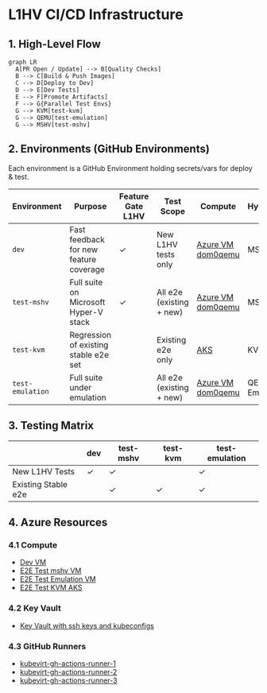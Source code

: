 # L1HV CI/CD Infrastructure


## 1. High-Level Flow

```mermaid
graph LR
  A[PR Open / Update] --> B[Quality Checks]
  B --> C[Build & Push Images]
  C --> D[Deploy to Dev]
  D --> E[Dev Tests]
  E --> F[Promote Artifacts]
  F --> G{Parallel Test Envs}
  G --> KVM[test-kvm]
  G --> QEMU[test-emulation]
  G --> MSHV[test-mshv]
```

## 2. Environments (GitHub Environments)
Each environment is a GitHub Environment holding secrets/vars for deploy & test.

| Environment | Purpose | Feature Gate L1HV | Test Scope | Compute | Hypervisor |
|-------------|---------|-------------------|------------|---------|-----------------|
| `dev` | Fast feedback for new feature coverage | ✓ | New L1HV tests only | [Azure VM dom0qemu](https://ms.portal.azure.com/#@fdpo.onmicrosoft.com/resource/subscriptions/7be1b9e7-57ca-47ff-b5ab-82e7ccb8c611/resourceGroups/kubevirt-dev-mshv-qemu-k3s-rg/providers/Microsoft.Compute/virtualMachines/kubevirt-dev-mshv-qemu-k3s-vm/overview) | MSHV |
| `test-mshv` | Full suite on Microsoft Hyper-V stack | ✓ | All e2e (existing + new) | [Azure VM dom0qemu](https://ms.portal.azure.com/#@fdpo.onmicrosoft.com/resource/subscriptions/7be1b9e7-57ca-47ff-b5ab-82e7ccb8c611/resourceGroups/kubevirt-test-mshv-vm-rg/providers/Microsoft.Compute/virtualMachines/kubevirt-test-mshv-vm-k3s/overview) | MSHV |
| `test-kvm` | Regression of existing stable e2e set |  | Existing e2e only | [AKS](https://ms.portal.azure.com/#@fdpo.onmicrosoft.com/resource/subscriptions/7be1b9e7-57ca-47ff-b5ab-82e7ccb8c611/resourceGroups/kubevirt-rg/providers/Microsoft.ContainerService/managedClusters/kubevirt-e2e-tests-aks/overview) | KVM |
| `test-emulation` | Full suite under emulation |  | All e2e (existing + new) | [Azure VM dom0qemu](https://ms.portal.azure.com/#@fdpo.onmicrosoft.com/resource/subscriptions/7be1b9e7-57ca-47ff-b5ab-82e7ccb8c611/resourceGroups/kubevirt-e2e-vm-rg/providers/Microsoft.Compute/virtualMachines/kubevirt-e2e-vm-k3s/overview) | QEMU Emulation |


## 3. Testing Matrix

|  | dev | test-mshv | test-kvm | test-emulation |
|-----------|-----|-----------|----------|----------------|
| New L1HV Tests | ✓ | ✓ |  | ✓  |
| Existing Stable e2e |  | ✓ | ✓ | ✓ |


## 4. Azure Resources

### 4.1 Compute

  - [Dev VM](https://ms.portal.azure.com/#@fdpo.onmicrosoft.com/resource/subscriptions/7be1b9e7-57ca-47ff-b5ab-82e7ccb8c611/resourceGroups/kubevirt-dev-mshv-qemu-k3s-rg/providers/Microsoft.Compute/virtualMachines/kubevirt-dev-mshv-qemu-k3s-vm/overview)
  - [E2E Test mshv VM](https://ms.portal.azure.com/#@fdpo.onmicrosoft.com/resource/subscriptions/7be1b9e7-57ca-47ff-b5ab-82e7ccb8c611/resourceGroups/kubevirt-test-mshv-vm-rg/providers/Microsoft.Compute/virtualMachines/kubevirt-test-mshv-vm-k3s/overview)
  - [E2E Test Emulation VM](https://ms.portal.azure.com/#@fdpo.onmicrosoft.com/resource/subscriptions/7be1b9e7-57ca-47ff-b5ab-82e7ccb8c611/resourceGroups/kubevirt-e2e-vm-rg/providers/Microsoft.Compute/virtualMachines/kubevirt-e2e-vm-k3s/overview)
  - [E2E Test KVM AKS](https://ms.portal.azure.com/#@fdpo.onmicrosoft.com/resource/subscriptions/7be1b9e7-57ca-47ff-b5ab-82e7ccb8c611/resourceGroups/kubevirt-rg/providers/Microsoft.ContainerService/managedClusters/kubevirt-e2e-tests-aks/overview)

### 4.2 Key Vault
  - [Key Vault with ssh keys and kubeconfigs](https://ms.portal.azure.com/#@fdpo.onmicrosoft.com/resource/subscriptions/7be1b9e7-57ca-47ff-b5ab-82e7ccb8c611/resourceGroups/kubevirt-rg/providers/Microsoft.KeyVault/vaults/kubevirtkv/overview)
  

### 4.3 GitHub Runners
  - [kubevirt-gh-actions-runner-1](https://ms.portal.azure.com/#@fdpo.onmicrosoft.com/resource/subscriptions/7be1b9e7-57ca-47ff-b5ab-82e7ccb8c611/resourceGroups/kubevirt-rg/providers/Microsoft.Compute/virtualMachines/kubevirt-gh-actions-runner-1/overview)
  - [kubevirt-gh-actions-runner-2](https://ms.portal.azure.com/#@fdpo.onmicrosoft.com/resource/subscriptions/7be1b9e7-57ca-47ff-b5ab-82e7ccb8c611/resourceGroups/kubevirt-rg/providers/Microsoft.Compute/virtualMachines/kubevirt-gh-actions-runner-2/overview)
  - [kubevirt-gh-actions-runner-3](https://ms.portal.azure.com/#@fdpo.onmicrosoft.com/resource/subscriptions/7be1b9e7-57ca-47ff-b5ab-82e7ccb8c611/resourceGroups/kubevirt-rg/providers/Microsoft.Compute/virtualMachines/kubevirt-gh-actions-runner-3/overview)    

  